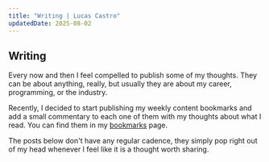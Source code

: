 ```yaml
---
title: "Writing | Lucas Castro"
updatedDate: 2025-08-02
---
```


## Writing

Every now and then I feel compelled to publish some of my thoughts. They can be about anything, really, but usually they are about my career, programming, or the industry.

Recently, I decided to start publishing my weekly content bookmarks and add a small commentary to each one of them with my thoughts about what I read. You can find them in my [bookmarks](/bookmarks) page.

The posts below don't have any regular cadence, they simply pop right out of my head whenever I feel like it is a thought worth sharing.
